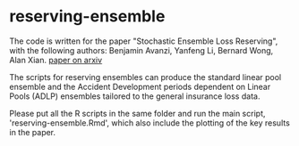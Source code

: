 # reserving-ensemble

The code is written for the paper "Stochastic Ensemble Loss Reserving", with the following authors: Benjamin Avanzi, Yanfeng Li, Bernard Wong, Alan Xian. [paper on arxiv](https://arxiv.org/abs/2206.08541)

The scripts for reserving ensembles can produce the standard linear pool ensemble and the Accident Development periods dependent on Linear Pools (ADLP) ensembles tailored to the general insurance loss data.  

Please put all the R scripts in the same folder and run the main script, 'reserving-ensemble.Rmd', which also include the plotting of the key results in the paper. 

